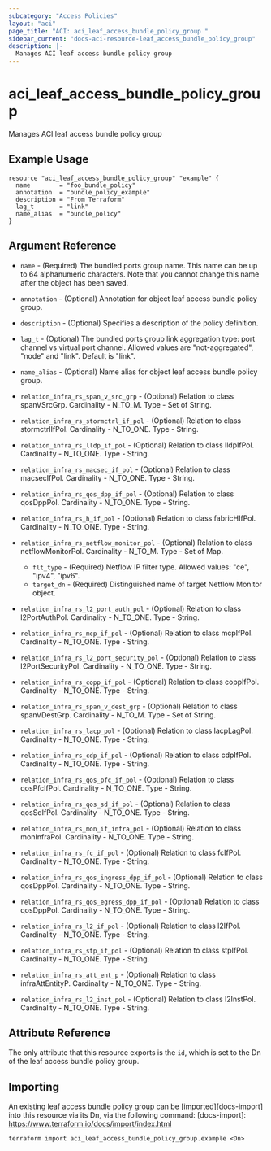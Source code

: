 ```yaml
---
subcategory: "Access Policies"
layout: "aci"
page_title: "ACI: aci_leaf_access_bundle_policy_group "
sidebar_current: "docs-aci-resource-leaf_access_bundle_policy_group"
description: |-
  Manages ACI leaf access bundle policy group
---
```


# aci_leaf_access_bundle_policy_group

Manages ACI leaf access bundle policy group

## Example Usage

```hcl
resource "aci_leaf_access_bundle_policy_group" "example" {
  name        = "foo_bundle_policy"
  annotation  = "bundle_policy_example"
  description = "From Terraform"
  lag_t       = "link"
  name_alias  = "bundle_policy"
}
```

## Argument Reference

- `name` - (Required) The bundled ports group name. This name can be up to 64 alphanumeric characters. Note that you cannot change this name after the object has been saved.
- `annotation` - (Optional) Annotation for object leaf access bundle policy group.
- `description` - (Optional) Specifies a description of the policy definition.
- `lag_t` - (Optional) The bundled ports group link aggregation type: port channel vs virtual port channel. Allowed values are "not-aggregated", "node" and "link". Default is "link".
- `name_alias` - (Optional) Name alias for object leaf access bundle policy group.

- `relation_infra_rs_span_v_src_grp` - (Optional) Relation to class spanVSrcGrp. Cardinality - N_TO_M. Type - Set of String.
- `relation_infra_rs_stormctrl_if_pol` - (Optional) Relation to class stormctrlIfPol. Cardinality - N_TO_ONE. Type - String.
- `relation_infra_rs_lldp_if_pol` - (Optional) Relation to class lldpIfPol. Cardinality - N_TO_ONE. Type - String.
- `relation_infra_rs_macsec_if_pol` - (Optional) Relation to class macsecIfPol. Cardinality - N_TO_ONE. Type - String.
- `relation_infra_rs_qos_dpp_if_pol` - (Optional) Relation to class qosDppPol. Cardinality - N_TO_ONE. Type - String.
- `relation_infra_rs_h_if_pol` - (Optional) Relation to class fabricHIfPol. Cardinality - N_TO_ONE. Type - String.
- `relation_infra_rs_netflow_monitor_pol` - (Optional) Relation to class netflowMonitorPol. Cardinality - N_TO_M. Type - Set of Map.
  - `flt_type` - (Required) Netflow IP filter type. Allowed values: "ce", "ipv4", "ipv6". 
  - `target_dn` - (Required) Distinguished name of target Netflow Monitor object.
  
- `relation_infra_rs_l2_port_auth_pol` - (Optional) Relation to class l2PortAuthPol. Cardinality - N_TO_ONE. Type - String.
- `relation_infra_rs_mcp_if_pol` - (Optional) Relation to class mcpIfPol. Cardinality - N_TO_ONE. Type - String.
- `relation_infra_rs_l2_port_security_pol` - (Optional) Relation to class l2PortSecurityPol. Cardinality - N_TO_ONE. Type - String.
- `relation_infra_rs_copp_if_pol` - (Optional) Relation to class coppIfPol. Cardinality - N_TO_ONE. Type - String.
- `relation_infra_rs_span_v_dest_grp` - (Optional) Relation to class spanVDestGrp. Cardinality - N_TO_M. Type - Set of String.
- `relation_infra_rs_lacp_pol` - (Optional) Relation to class lacpLagPol. Cardinality - N_TO_ONE. Type - String.
- `relation_infra_rs_cdp_if_pol` - (Optional) Relation to class cdpIfPol. Cardinality - N_TO_ONE. Type - String.
- `relation_infra_rs_qos_pfc_if_pol` - (Optional) Relation to class qosPfcIfPol. Cardinality - N_TO_ONE. Type - String.
- `relation_infra_rs_qos_sd_if_pol` - (Optional) Relation to class qosSdIfPol. Cardinality - N_TO_ONE. Type - String.
- `relation_infra_rs_mon_if_infra_pol` - (Optional) Relation to class monInfraPol. Cardinality - N_TO_ONE. Type - String.
- `relation_infra_rs_fc_if_pol` - (Optional) Relation to class fcIfPol. Cardinality - N_TO_ONE. Type - String.
- `relation_infra_rs_qos_ingress_dpp_if_pol` - (Optional) Relation to class qosDppPol. Cardinality - N_TO_ONE. Type - String.
- `relation_infra_rs_qos_egress_dpp_if_pol` - (Optional) Relation to class qosDppPol. Cardinality - N_TO_ONE. Type - String.
- `relation_infra_rs_l2_if_pol` - (Optional) Relation to class l2IfPol. Cardinality - N_TO_ONE. Type - String.
- `relation_infra_rs_stp_if_pol` - (Optional) Relation to class stpIfPol. Cardinality - N_TO_ONE. Type - String.
- `relation_infra_rs_att_ent_p` - (Optional) Relation to class infraAttEntityP. Cardinality - N_TO_ONE. Type - String.
- `relation_infra_rs_l2_inst_pol` - (Optional) Relation to class l2InstPol. Cardinality - N_TO_ONE. Type - String.

## Attribute Reference

The only attribute that this resource exports is the `id`, which is set to the
Dn of the leaf access bundle policy group.

## Importing

An existing leaf access bundle policy group can be [imported][docs-import] into this resource via its Dn, via the following command:
[docs-import]: https://www.terraform.io/docs/import/index.html

```
terraform import aci_leaf_access_bundle_policy_group.example <Dn>
```
